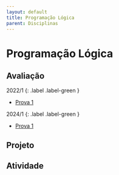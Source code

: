 ```yaml
---
layout: default
title: Programação Lógica
parent: Disciplinas
---
```


# Programação Lógica

## Avaliação

2022/1
{: .label .label-green }
- [Prova 1](avaliacao/2022/1/prova1.pdf)

2024/1
{: .label .label-green }
- [Prova 1](avaliacao/2024/1/prova1.pdf)

## Projeto

## Atividade



